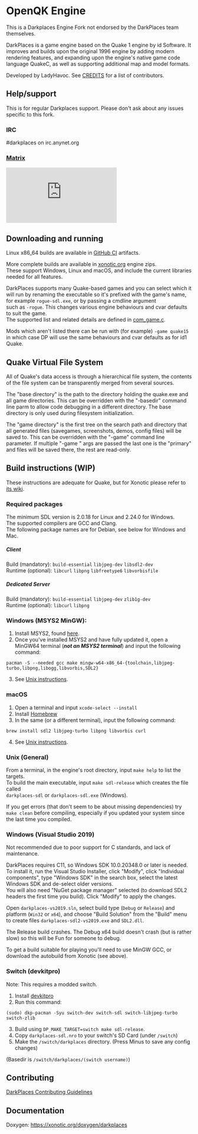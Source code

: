 # OpenQK Engine

This is a Darkplaces Engine Fork not endorsed by the DarkPlaces team themselves.

DarkPlaces is a game engine based on the Quake 1 engine by id Software. It
improves and builds upon the original 1996 engine by adding modern rendering
features, and expanding upon the engine's native game code language QuakeC, as
well as supporting additional map and model formats.

Developed by LadyHavoc. See [CREDITS](CREDITS.md) for a list of contributors.

## Help/support

This is for regular Darkplaces support. Please don't ask about any issues specific to this fork.

### IRC
#darkplaces on irc.anynet.org

### [Matrix](https://matrix.org/docs/guides/introduction)
[![#darkplaces:matrix.org](https://img.shields.io/matrix/darkplaces:matrix.org?color=660000&label=%23darkplaces%3Amatrix.org)](https://matrix.to/#/#darkplaces:matrix.org)

## Downloading and running

Linux x86_64 builds are available in [GitHub CI](https://github.com/DarkPlacesEngine/darkplaces/actions?query=branch%3Amaster) artifacts.  

More complete builds are available in [xonotic.org](https://beta.xonotic.org/autobuild/) engine zips.  
These support Windows, Linux and macOS, and include the current libraries needed for all features.

DarkPlaces supports many Quake-based games and you can select which it will run by renaming the executable so it's prefixed with the game's name, for example `rogue-sdl.exe`, or by passing a cmdline argument  
such as `-rogue`.  This changes various engine behaviours and cvar defaults to suit the game.  
The supported list and related details are defined in [com_game.c](https://github.com/DarkPlacesEngine/darkplaces/blob/master/com_game.c).

Mods which aren't listed there can be run with (for example) `-game quake15` in which case DP will use the same behaviours and cvar defaults as for id1 Quake.

## Quake Virtual File System

All of Quake's data access is through a hierarchical file system, the contents
of the file system can be transparently merged from several sources.

The "base directory" is the path to the directory holding the quake.exe and
all game directories.  This can be overridden with the "-basedir" command
line parm to allow code debugging in a different directory.  The base
directory is only used during filesystem initialization.

The "game directory" is the first tree on the search path and directory that
all generated files (savegames, screenshots, demos, config files) will be
saved to.  This can be overridden with the "-game" command line parameter.
If multiple "-game <gamedir>" args are passed the last one is the "primary"
and files will be saved there, the rest are read-only.

## Build instructions (WIP)

These instructions are adequate for Quake, but for Xonotic please refer to [its wiki](https://gitlab.com/xonotic/xonotic/-/wikis/Compiling).

### Required packages

The minimum SDL version is 2.0.18 for Linux and 2.24.0 for Windows.  
The supported compilers are GCC and Clang.  
The following package names are for Debian, see below for Windows and Mac.

##### Client
Build (mandatory): `build-essential` `libjpeg-dev` `libsdl2-dev`  
Runtime (optional): `libcurl` `libpng` `libfreetype6` `libvorbisfile`  

##### Dedicated Server
Build (mandatory): `build-essential` `libjpeg-dev` `zlib1g-dev`  
Runtime (optional): `libcurl` `libpng`  

### Windows (MSYS2 MinGW):

1. Install MSYS2, found [here](https://www.msys2.org/).
2. Once you've installed MSYS2 and have fully updated it, open a MinGW64 terminal (***not an MSYS2 terminal***) and input the following command:

```
pacman -S --needed gcc make mingw-w64-x86_64-{toolchain,libjpeg-turbo,libpng,libogg,libvorbis,SDL2}
```

3. See [Unix instructions](#unix-(general)).

### macOS
1. Open a terminal and input `xcode-select --install`
2. Install [Homebrew](https://brew.sh)
3. In the same (or a different terminal), input the following command:

```
brew install sdl2 libjpeg-turbo libpng libvorbis curl
```

4. See [Unix instructions](#unix-(general)).

### Unix (General)

From a terminal, in the engine's root directory, input `make help` to list the targets.  
To build the main executable, input `make sdl-release` which creates the file called  
`darkplaces-sdl` or `darkplaces-sdl.exe` (Windows).

If you get errors (that don't seem to be about missing dependencies) try `make clean` before compiling, especially if you updated your system since the last time you compiled.


### Windows (Visual Studio 2019)

Not recommended due to poor support for C standards, and lack of maintenance.

DarkPlaces requires C11, so Windows SDK 10.0.20348.0 or later is needed.  
To install it, run the Visual Studio Installer, click "Modify", click "Individual components", type "Windows SDK" in the search box, select the latest Windows SDK and de-select older versions.  
You will also need "NuGet package manager" selected (to download SDL2 headers the first time you build).
Click "Modify" to apply the changes.  

Open `darkplaces-vs2019.sln`, select build type (`Debug` or `Release`) and platform (`Win32` or `x64`), and choose "Build Solution" from the "Build" menu to create files `darkplaces-sdl2-vs2019.exe` and `SDL2.dll`.

The Release build crashes. The Debug x64 build doesn't crash (but is rather slow) so this will be Fun for someone to debug.

To get a build suitable for playing you'll need to use MinGW GCC, or download the autobuild from Xonotic (see above).


### Switch (devkitpro)
Note: This requires a modded switch.
1. Install [devkitpro](https://devkitpro.org/wiki/Getting_Started)
2. Run this command:
```
(sudo) dkp-pacman -Syu switch-dev switch-sdl switch-libjpeg-turbo switch-zlib
```
3. Build using `DP_MAKE_TARGET=switch make sdl-release`.
4. Copy `darkplaces-sdl.nro` to your switch's SD Card (under `/switch`)
5. Make the `/switch/darkplaces` directory.
(Press Minus to save any config changes)

(Basedir is `/switch/darkplaces/(switch username)`)
## Contributing

[DarkPlaces Contributing Guidelines](CONTRIBUTING.md)

## Documentation

Doxygen: https://xonotic.org/doxygen/darkplaces

